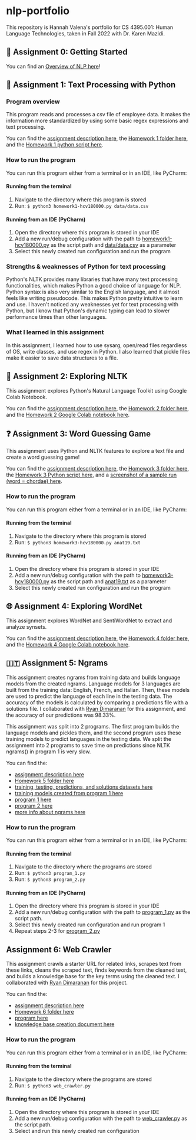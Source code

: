 # nlp-portfolio
This repository is Hannah Valena's portfolio for CS 4395.001: Human Language Technologies, taken in Fall 2022 with Dr. Karen Mazidi.

## 🌱 Assignment 0: Getting Started
You can find an [Overview of NLP here](Overview-Of-NLP.pdf)! 

## 📝 Assignment 1: Text Processing with Python
### Program overview
This program reads and processes a csv file of employee data. It makes the information more standardized by using
some basic regex expressions and text processing.  
  
You can find the [assignment description here](Homework1-TextProcessing/portfolio-component-1-instructions.pdf), the
[Homework 1 folder here](Homework1-TextProcessing), and the [Homework 1 python script here](Homework1-TextProcessing/homework1-hcv180000.py).
### How to run the program
You can run this program either from a terminal or in an IDE, like PyCharm:
#### Running from the terminal
1. Navigate to the directory where this program is stored
2. Run: `$ python3 homework1-hcv180000.py data/data.csv`  

#### Running from an IDE (PyCharm)
1. Open the directory where this program is stored in your IDE
2. Add a new run/debug configuration with the path to [homework1-hcv180000.py](Homework1-TextProcessing/homework1-hcv180000.py) as 
the script path and [data/data.csv](Homework1-TextProcessing/data/data.csv) as a parameter
3. Select this newly created run configuration and run the program  

### Strengths & weaknesses of Python for text processing
Python's NLTK provides many libraries that have many text processing functionalities, which makes Python a good choice
of language for NLP. Python syntax is also very similar to the English language, and it almost feels like writing
pseudocode. This makes Python pretty intuitive to learn and use. I haven't noticed any weaknesses yet for text 
processing with Python, but I know that Python's dynamic typing can lead to slower performance times than other
languages.  

### What I learned in this assignment
In this assignment, I learned how to use sysarg, open/read files regardless of OS, write classes, and use regex in
Python. I also learned that pickle files make it easier to save data structures to a file.  
  
## 🚀 Assignment 2: Exploring NLTK
This assignment explores Python's Natural Language Toolkit using Google Colab Notebook.  
  
You can find the [assignment description here](Homework2-ExploringNLTK/portfolio-component2-instructions.pdf), the [Homework 2 folder here](Homework2-ExploringNLTK), and the [Homework 2 Google Colab notebook here](Homework2-ExploringNLTK/cs4395_001_assignment2_hcv180000.ipynb).  
  
## ❓ Assignment 3: Word Guessing Game
This assignment uses Python and NLTK features to explore a text file and create a word guessing game!  
  
You can find the [assignment description here](Homework3-GuessingGame/cs4395-001-assignment3-instructions.pdf), the [Homework 3 folder here](Homework3-GuessingGame), the [Homework 3 Python script here](Homework3-GuessingGame/homework3-hcv180000.py), and a [screenshot of a sample run (word = chordae) here](Homework3-GuessingGame/homework3-sample-run-chordae.png).
  
### How to run the program
You can run this program either from a terminal or in an IDE, like PyCharm:
#### Running from the terminal
1. Navigate to the directory where this program is stored
2. Run: `$ python3 homework3-hcv180000.py anat19.txt`  

#### Running from an IDE (PyCharm)
1. Open the directory where this program is stored in your IDE
2. Add a new run/debug configuration with the path to [homework3-hcv180000.py](Homework3-GuessingGame/homework3-hcv180000.py) as 
the script path and [anat19.txt](Homework3-GuessingGame/anat19.txt) as a parameter
3. Select this newly created run configuration and run the program

## 🌐 Assignment 4: Exploring WordNet 
This assignment explores WordNet and SentiWordNet to extract and analyze synsets.  
  
You can find the [assignment description here](Homework4-WordNet/homework4-instructions.pdf), the [Homework 4 folder here](Homework4-WordNet), and the [Homework 4 Google Colab notebook here](Homework4-WordNet/cs4395_001_assignment4_hcv180000.ipynb).

## 🇮🇹 Assignment 5: Ngrams
This assignment creates ngrams from training data and builds language models from the created ngrams. Language models for 3 languages are built
from the training data: English, French, and Italian. Then, these models are used to predict the language of each line in the testing data. 
The accuracy of the models is calculated by comparing a predictions file with a solutions file. I collaborated with [Ryan Dimaranan](https://github.com/ryannd) for this
assignment, and the accuracy of our predictions was 98.33%.  
  
This assignment was split into 2 programs. The first program builds the language models and pickles them, and the second program uses these
training models to predict languages in the testing data. We split the assignment into 2 programs to save time on predictions
since NLTK ngrams() in program 1 is very slow.  
  
You can find the:
- [assignment description here](Homework5-NgramLanguagePrediction/cs4395-001-assignment5-instructions.pdf)
- [Homework 5 folder here](Homework5-NgramLanguagePrediction)
- [training, testing, predictions, and solutions datasets here](Homework5-NgramLanguagePrediction/ngrams/ngram_files)
- [training models created from program 1 here](Homework5-NgramLanguagePrediction/ngrams/dicts)
- [program 1 here](Homework5-NgramLanguagePrediction/ngrams/program_1.py)
- [program 2 here](Homework5-NgramLanguagePrediction/ngrams/program_2.py)
- [more info about ngrams here](Homework5-NgramLanguagePrediction/ngrams_narrative.pdf)

### How to run the program
You can run this program either from a terminal or in an IDE, like PyCharm:
#### Running from the terminal
1. Navigate to the directory where the programs are stored
2. Run: `$ python3 program_1.py`
3. Run: `$ python3 program_2.py`

#### Running from an IDE (PyCharm)
1. Open the directory where this program is stored in your IDE
2. Add a new run/debug configuration with the path to [program_1.py](Homework5-NgramLanguagePrediction/ngrams/program_1.py) as 
the script path.
3. Select this newly created run configuration and run program 1
4. Repeat steps 2-3 for [program_2.py](Homework5-NgramLanguagePrediction/ngrams/program_2.py)

## Assignment 6: Web Crawler
This assignment crawls a starter URL for related links, scrapes text from these links, cleans the scraped text, finds keywords from the cleaned text,
and builds a knowledge base for the key terms using the cleaned text. I collaborated with [Ryan Dimaranan](https://github.com/ryannd) for this project.  
  
You can find the:
- [assignment description here](Homework6-WebCrawler/WebCrawler-Assignment-Instructions.pdf)
- [Homework 6 folder here](Homework6-WebCrawler)
- [program here](Homework6-WebCrawler/web_crawler.py)
- [knowledge base creation document here](Homework6-WebCrawler/WebCrawler-KnowledgeBase.pdf)  
  
### How to run the program
You can run this program either from a terminal or in an IDE, like PyCharm:
#### Running from the terminal
1. Navigate to the directory where the programs are stored
2. Run: `$ python3 web_crawler.py`

#### Running from an IDE (PyCharm)
1. Open the directory where this program is stored in your IDE
2. Add a new run/debug configuration with the path to [web_crawler.py](Homework6-WebCrawler/web_crawler.py) as 
the script path.
3. Select and run this newly created run configuration

